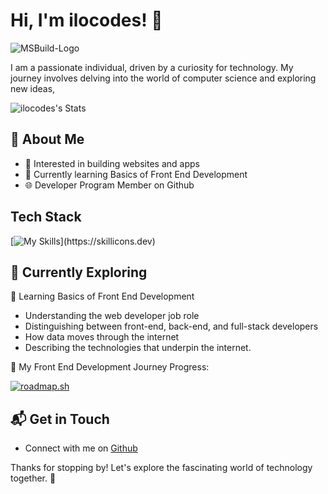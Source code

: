 # Hi, I'm ilocodes! 👋

![MSBuild-Logo](https://github.com/ilocodes/microsoft-build-challenge-github-azure/blob/main/MSBuild_Logo.gif?raw=true)

I am a passionate individual, driven by a curiosity for technology. My journey involves delving into the world of computer science and exploring new ideas,

![ilocodes's Stats](https://github-readme-stats.vercel.app/api?username=ilocodes&theme=vue-dark&show_icons=true&hide_border=true&count_private=true)

## 🚀 About Me

- 🔭 Interested in building websites and apps
- 🌱 Currently learning Basics of Front End Development
- 🌐 Developer Program Member on Github

## Tech Stack
[![My Skills](https://skillicons.dev/icons?i=html,css,)](https://skillicons.dev)

## 🌱 Currently Exploring
📖 Learning Basics of Front End Development
  - Understanding the web developer job role
  - Distinguishing between front-end, back-end, and full-stack developers
  - How data moves through the internet
  - Describing the technologies that underpin the internet.
    
🚗 My Front End Development Journey Progress:

[![roadmap.sh](https://roadmap.sh/card/wide/64b3af139a1017508d21d7da?variant=dark&roadmaps=frontend)](https://roadmap.sh)
    
## 📬 Get in Touch

- Connect with me on [Github](https://github.com/ilocodes)

Thanks for stopping by! Let's explore the fascinating world of technology together. 🚀
